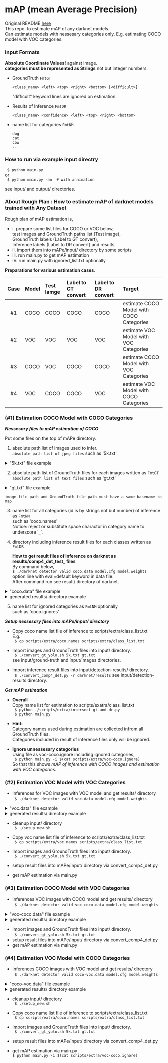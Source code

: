 # mAP (mean Average Precision)

Original README [here](https://github.com/Cartucho/mAP/blob/master/README.md)  
This repo. to estimate mAP of any darknet models.  
Can estimate models with nessesary categories only.
E.g. estimating COCO model with VOC categories.  

### Input Formats  

**Absolute Coordinate Values!** against image.  
**categories must be represented as Strings** not but integer numbers.  

- GroundTruth `FmtGT`  

    `<class_name> <left> <top> <right> <bottom> [<difficult>]`  

    "difficult" keyword lines are ignored on estimation.  

- Results of Inference `FmtDR`  

    `<class_name> <confidence> <left> <top> <right> <bottom>`  

- name list for categories `FmtNM`  
    ```
    dog
    cat
    cow
    ...
    ```

### How to run via example input directry  

` $ python main.py`  
    or  
` $ python main.py -an  # with annimation`  

see input/ and output/ directories.  

### About Rough Plan : How to estimate mAP of darknet models trained with Any Dataset  
Rough plan of mAP estimation is,  
* i.   prepare some list files for COCO or VOC below,  
    test images and GroundTruth paths list (Test image),  
    GroundTruth labels (Label to GT convert),  
    Inference labels (Label to DR convert) and results  
* ii.  import them into mAPe/input/ directory by some scripts  
* iii. run main.py to get mAP estimation  
* iV.  run main.py with ignored_list.txt optionally  

**Preparations for various estimation cases**.  

|Case |Model|Test Iamge|Label to GT convert|Label to DR convert|Target                                   |
|:-:  |:-   |:-        |:-                 |:-                 |:-                                       |
|#1   |COCO |COCO      |COCO               |COCO               |estimate COCO Model with COCO Categories |
|#2   |VOC  |VOC       |VOC                |VOC                |estimate VOC  Model with VOC  Categories |
|#3   |COCO |VOC       |COCO               |COCO               |estimate COCO Model with VOC  Categories |
|#4   |VOC  |COCO      |COCO               |VOC                |estimate VOC  Model with COCO Categories |

### (#1) Estimation COCO Model with COCO Categories  

***Nessesary files to mAP estimation of COCO***  

Put some files on the top of mAPe directory.  
1. absolute path list of images used to infer.  
   `absolute path list of jpeg files` such as '5k.txt'  

<details>
<summary>"5k.txt" file example</summary>
<p>

```
    /somewhere1/DATASET/coco/images/val2014/COCO_val2014_000000000164.jpg
    /somewhere2/DATASET/coco/images/val2014/COCO_val2014_000000000192.jpg
    /somewhere3/DATASET/coco/images/val2014/COCO_val2014_000000000283.jpg
...
```

</p>
</details>

2. absolute path list of GroundTruth files for each images written as `FmtGT`  
   `absolute path list of text files` such as 'gt.txt'  
<details>
<summary>"gt.txt" file example</summary>
<p>

```
    /anywhere2/labels/COCO_val2014_000000000164.txt
    /anywhere3/labels/COCO_val2014_000000000192.txt
    /anywhere4/labels/COCO_val2014_000000000283.txt
...
```

</p>
</details>

    image file path and GroundTruth file path must have a same basename to map  

3. name list for all categories (id is by strings not but number) of inference as `FmtNM`  
    such as 'coco.names'  
    Notice: reject or substitute space charactor in category name to underscore '_'.  

4. directory including inference result files for each classes written as `FmtDR`  

    **How to get result files of inference on darknet as results/comp4_det_test_ files**  
    By command below,  
    `$ ./darknet detector valid coco.data model.cfg model.weights`  
    option line with eval=default keyword in data file.  
    After command run see result/ directory of darknet.  

<details>
<summary>"coco.data" file example</summary>
<p>

```
    classes= 80
    train  = train.txt
    valid  = 5k.txt
    names  = data/coco.names
    backup = backup
    eval   = default
```

</p>
</details>

<details>
<summary>generated results/ directory example</summary>
<p>

```
    comp4_det_test_aeroplane.txt       comp4_det_test_bowl.txt         comp4_det_test_donut.txt
    comp4_det_test_apple.txt           comp4_det_test_broccoli.txt     comp4_det_test_elephant.txt
...
```

</p>
</details>

5. name list for ignored categories as `FmtNM` optionally  
    such as 'coco.ignores'  

***Setup nessesary files into mAPe/input/ directory***  

- Copy coco name list file of inference to scripts/extra/class_list.txt  
    E.g.  
    ` $ cp scripts/extra/coco.names scripts/extra/class_list.txt`  

- Import images and GroundTruth files into input/ directory.  
    ` $ ./convert_gt_yolo.sh 5k.txt gt.txt`  
      see input/ground-truth and input/images directories.  

- Import inference result files into input/detection-results/ directory.  
    ` $ ./convert_comp4_det.py -r darknet/results`
      see input/detection-results directory.  

***Get mAP estimation***  
- **Overall**  
    Copy name list for estimation to scripts/exatra/class_list.txt  
    ` $ python ./scripts/extra/intersect-gt-and-dr.py`  
    ` $ python main.py`  
- **Hint:**  
    Category names used during estimation are collected infrom all GroundTruth files.  
    Categories included in result of inference files only will be ignored.  

- **Ignore unnessesary categories**  
    Using file as voc-coco.ignore including ignored categories,  
    ` $ python main.py -i $(cat scripts/extra/voc-coco.ignore)`  
    So that this shows _mAP of inference with COCO images and estimation with VOC categories_.  

### (#2) Estimation VOC Model with VOC Categories  

- Inferences for VOC images with VOC model and get results/ directory  
    ` $ ./darknet detector valid voc.data model.cfg model.weights`  

<details>
<summary>"voc.data" file example</summary>
<p>

```
    classes= 20
    train  = train.txt
    valid  = 2007_test100.txt
    names  = data/voc.names
    backup = backup
    eval   = default
```

</p>
</details>

<details>
<summary>generated results/ directory example</summary>
<p>

```
    comp4_det_test_aeroplane.txt  comp4_det_test_boat.txt    comp4_det_test_car.txt
    comp4_det_test_cow.txt comp4_det_test_bicycle.txt    comp4_det_test_bottle.txt
...
```

</p>
</details>

- cleanup input/ directory  
    ` $ ./setup_new.sh`  

- Copy voc name list file of inference to scripts/extra/class_list.txt  
    ` $ cp scripts/extra/voc.names scripts/extra/class_list.txt`  

- Import images and GroundTruth files into input/ directory.  
    ` $ ./convert_gt_yolo.sh 5k.txt gt.txt`  
- setup result files into mAPe/input/ directory via convert_comp4_det.py  
- get mAP estimation via main.py  

### (#3) Estimation COCO Model with VOC Categories  

- Inferences VOC images with COCO model and get results/ directory  
    ` $ ./darknet detector valid voc-coco.data model.cfg model.weights`  

<details>
<summary>"voc-coco.data" file example</summary>
<p>

```
    classes= 80
    train  = train.txt
    valid  = 2007_test100.txt
    names  = data/coco.names
    backup = backup
    eval   = default
```

</p>
</details>

<details>
<summary>generated results/ directory example</summary>
<p>

```
    comp4_det_test_aeroplane.txt       comp4_det_test_bowl.txt         comp4_det_test_donut.txt
    comp4_det_test_apple.txt           comp4_det_test_broccoli.txt     comp4_det_test_elephant.txt
...
```

</p>
</details>

- Import images and GroundTruth files into input/ directory.  
    ` $ ./convert_gt_yolo.sh 5k.txt gt.txt`  
- setup result files into mAPe/input/ directory via convert_comp4_det.py  
- get mAP estimation via main.py  

### (#4) Estimation VOC Model with COCO Categories  

- Inferences COCO images with VOC model and get results/ directory  
    ` $ ./darknet detector valid coco-voc.data model.cfg model.weights`  

<details>
<summary>"coco-voc.data" file example</summary>
<p>

```
    classes= 20
    train  = train.txt
    valid  = 5k.txt
    names  = data/voc.names
    backup = backup
    eval   = default
```

</p>
</details>

<details>
<summary>generated results/ directory example</summary>
<p>

```
    comp4_det_test_aeroplane.txt  comp4_det_test_boat.txt    comp4_det_test_car.txt
    comp4_det_test_cow.txt comp4_det_test_bicycle.txt    comp4_det_test_bottle.txt
...
```

</p>
</details>

- cleanup input/ directory  
    ` $ ./setup_new.sh`  

- Copy coco name list file of inference to scripts/extra/class_list.txt  
    ` $ cp scripts/extra/coco.names scripts/extra/class_list.txt`  

- Import images and GroundTruth files into input/ directory.  
    ` $ ./convert_gt_yolo.sh 5k.txt gt.txt`  
- setup result files into mAPe/input/ directory via convert_comp4_det.py  
- get mAP estimation via main.py  
    `$ python main.py -i $(cat scripts/extra/voc-coco.ignore)`  


